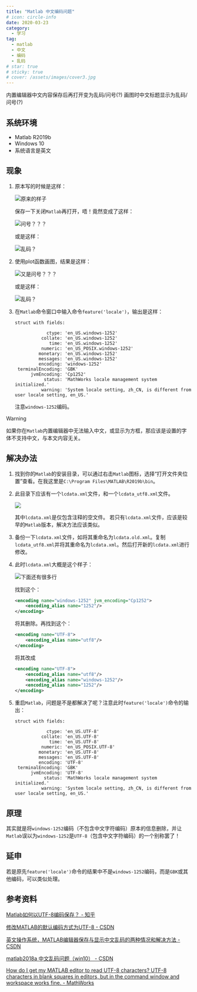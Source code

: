 ```yaml
---
title: "Matlab 中文编码问题"
# icon: circle-info
date: 2020-03-23
category:
  - 学习
tag:
  - matlab
  - 中文
  - 编码
  - 乱码
# star: true
# sticky: true
# cover: /assets/images/cover3.jpg
---
```


内置编辑器中文内容保存后再打开变为乱码/问号(?)
画图时中文标题显示为乱码/问号(?)

## 系统环境
- Matlab R2019b
- Windows 10
- 系统语言是英文

## 现象
1. 原本写的时候是这样：

   ![原来的样子](./assets/matlab-chinese-encoding/editor-original-text.png)

   保存一下关闭`Matlab`再打开，唔！竟然变成了这样：

   ![问号？？？](./assets/matlab-chinese-encoding/editor-question-marks-text.png)

   或是这样：

   ![乱码？](./assets/matlab-chinese-encoding/editor-bad-text.png)

2. 使用plot函数画图，结果是这样：

   ![又是问号？？？](./assets/matlab-chinese-encoding/plot-question-marks.png)

   或是这样：

   ![乱码？](./assets/matlab-chinese-encoding/plot-bad.png)

3. 在`Matlab`命令窗口中输入命令`feature('locale')`，输出是这样：

   ```plaintext
   struct with fields:

               ctype: 'en_US.windows-1252'
             collate: 'en_US.windows-1252'
                time: 'en_US.windows-1252'
             numeric: 'en_US_POSIX.windows-1252'
            monetary: 'en_US.windows-1252'
            messages: 'en_US.windows-1252'
            encoding: 'windows-1252'
    terminalEncoding: 'GBK'
         jvmEncoding: 'Cp1252'
              status: 'MathWorks locale management system initialized.'
             warning: 'System locale setting, zh_CN, is different from user locale setting, en_US.'
   ```

   注意`windows-1252`编码。

> [!warning]
> 如果你在`Matlab`内置编辑器中无法输入中文，或显示为方框，那应该是设置的字体不支持中文，与本文内容无关。

## 解决办法
1. 找到你的`Matlab`的安装目录，可以通过右击`Matlab`图标，选择“打开文件夹位置”查看。在我这里是`C:\Program Files\MATLAB\R2019b\bin`。

2. 此目录下应该有一个`lcdata.xml`文件，和一个`lcdata_utf8.xml`文件。

   ![](./assets/matlab-chinese-encoding/files.png)

   其中`lcdata.xml`是仅包含注释的空文件。
   若只有`lcdata.xml`文件，应该是较早的`Matlab`版本，解决方法应该类似。

3. 备份一下`lcdata.xml`文件，如将其重命名为`lcdata.old.xml`。复制`lcdata_utf8.xml`并将其重命名为`lcdata.xml`。然后打开新的`lcdata.xml`进行修改。

4. 此时`lcdata.xml`大概是这个样子：

   ![下面还有很多行](./assets/matlab-chinese-encoding/lcdata-look-like.png)

   找到这个：

   ```xml
   <encoding name="windows-1252" jvm_encoding="Cp1252">
       <encoding_alias name="1252"/>
   </encoding>
   ```

   将其删除。再找到这个：

   ```xml
   <encoding name="UTF-8">
       <encoding_alias name="utf8"/>
   </encoding>
   ```

   将其改成

   ```xml
   <encoding name="UTF-8">
       <encoding_alias name="utf8"/>
       <encoding_alias name="windows-1252"/>
       <encoding_alias name="1252"/>
   </encoding>
   ```

5. 重启`Matlab`，问题是不是都解决了呢？注意此时`feature('locale')`命令的输出：

   ```plaintext
   struct with fields:

               ctype: 'en_US.UTF-8'
             collate: 'en_US.UTF-8'
                time: 'en_US.UTF-8'
             numeric: 'en_US_POSIX.UTF-8'
            monetary: 'en_US.UTF-8'
            messages: 'en_US.UTF-8'
            encoding: 'UTF-8'
    terminalEncoding: 'GBK'
         jvmEncoding: 'UTF-8'
              status: 'MathWorks locale management system initialized.'
             warning: 'System locale setting, zh_CN, is different from user locale setting, en_US.'
   ```

## 原理
其实就是将`windows-1252`编码（不包含中文字符编码）原本的信息删除，并让`Matlab`误以为`windows-1252`是`UTF-8`（包含中文字符编码）的一个别称罢了！

## 延申
若是原先`feature('locale')`命令的结果中不是`windows-1252`编码，而是`GBK`或其他编码，可以类似处理。

## 参考资料
[Matlab如何以UTF-8编码保存？ - 知乎](https://www.zhihu.com/question/27933621)

[修改MATLAB的默认编码方式为UTF-8 - CSDN](https://blog.csdn.net/happyangry/article/details/86237693)

[英文操作系统，MATLAB编辑器保存与显示中文乱码的两种情况和解决方法 - CSDN](https://blog.csdn.net/xisat/article/details/86517380)

[matlab2018a 中文乱码问题（win10） - CSDN](https://blog.csdn.net/qq_34241498/article/details/90168924)

[How do I get my MATLAB editor to read UTF-8 characters? UTF-8 characters in blank squares in editors, but in the command window and workspace works fine. - MathWorks](https://ww2.mathworks.cn/matlabcentral/answers/280988-how-do-i-get-my-matlab-editor-to-read-utf-8-characters-utf-8-characters-in-blank-squares-in-editors)
